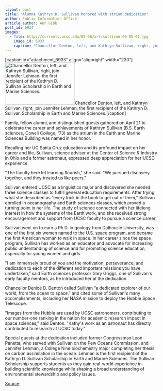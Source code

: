```yaml
---
layout: post
title: "Alumna Kathryn D. Sullivan honored with atrium dedication"
author: Public Information Office
article_author: Ann Gibb
post_id: 6934
images:
  - file: http://currents.ucsc.edu/05-06/art/sullivan.06-05-01.jpg
    image_id: 6933
    caption: "Chancellor Denton, left, and Kathryn Sullivan, right, join Jennifer Lehman, the first recipient of the Kathryn D. Sullivan Scholarship in Earth and Marine Sciences."
---
```


[caption id="attachment_6933" align="alignright" width="230"]<a href="http://dev-ucsc-news.pantheonsite.io/wp-content/uploads/2006/05/sullivan.06-05-01.jpg"><img class="size-full wp-image-6933" src="http://dev-ucsc-news.pantheonsite.io/wp-content/uploads/2006/05/sullivan.06-05-01.jpg" alt="Chancellor Denton, left, and Kathryn Sullivan, right, join Jennifer Lehman, the first recipient of the Kathryn D. Sullivan Scholarship in Earth and Marine Sciences." width="230" height="139" /></a>Chancellor Denton, left, and Kathryn Sullivan, right, join Jennifer Lehman, the first recipient of the Kathryn D. Sullivan Scholarship in Earth and Marine Sciences.[/caption]
<a name="content" id="content"></a>
<p>
  Family, fellow alumni, and distinguished guests gathered on April 21 to celebrate the career and achievements of Kathryn Sullivan (B.S. Earth sciences, Cowell College, '73) as the atrium in the Earth and Marine Sciences Building was named in her honor.
</p>
<p>
  Recalling her UC Santa Cruz education and its profound impact on her career and life, Sullivan, science adviser at the Center of Science &amp; Industry in Ohio and a former astronaut, expressed deep appreciation for her UCSC experience.
</p>
<p>
  "The faculty here let learning flourish," she said. "We pursued discovery together, and they treated us like peers."
</p>
<p>
  Sullivan entered UCSC as a linguistics major and discovered she needed three science classes to fulfill general education requirements. After trying what she described as "every trick in the book to get out of them," Sullivan enrolled in oceanography and Earth sciences classes, which proved a turning point in her life. The study of science connected with her lifelong interest in how the systems of the Earth work, and she received strong encouragement and support from UCSC faculty to pursue a science career.
</p>
<p>
  Sullivan went on to earn a Ph.D. in geology from Dalhousie University, was one of the first six women named to the U.S. space program, and became the first American woman to walk in space. In her career since the space program, Sullivan has worked as an educator and advocate for increasing public understanding of science and for promoting science education, especially for young women and girls.
</p>
<p>
  "I am immensely proud of you and the motivation, perseverance, and dedication to each of the different and important missions you have undertaken," said Earth sciences professor Gary Griggs, one of Sullivan's early faculty mentors, as he introduced her at the dedication.
</p>
<p>
  Chancellor Denice D. Denton called Sullivan "a dedicated explorer of our world, from the ocean to space," and cited some of Sullivan's many accomplishments, including her NASA mission to deploy the Hubble Space Telescope.
</p>
<p>
  "Images from the Hubble are used by UCSC astronomers, contributing to our number-one ranking in the nation for academic research impact in space sciences," said Denton. "Kathy's work as an astronaut has directly contributed to research at UCSC today."
</p>
<p>
  Special guests at the dedication included former Congressman Leon Panetta, who served with Sullivan on the Pew Oceans Commission, and Jennifer Lehman, a College Nine biochemistry major completing her thesis on carbon assimilation in the ocean. Lehman is the first recipient of the Kathryn D. Sullivan Scholarship in Earth and Marine Sciences. The Sullivan Scholarship supports students as they gain real-world experience in building scientific knowledge while shaping a broad understanding of environmental stewardship and policy issues.
</p>
<p><a href="http://www1.ucsc.edu/currents/05-06/05-01/brief-sullivan.asp" title="Permalink to brief-sullivan">Source</a></p>
